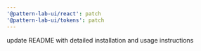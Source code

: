 ```yaml
---
'@pattern-lab-ui/react': patch
'@pattern-lab-ui/tokens': patch
---
```


update README with detailed installation and usage instructions
